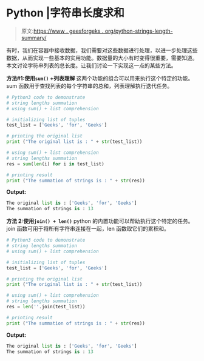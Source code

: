 # Python |字符串长度求和

> 原文:[https://www . geesforgeks . org/python-strings-length-summary/](https://www.geeksforgeeks.org/python-strings-length-summation/)

有时，我们在容器中接收数据，我们需要对这些数据进行处理，以进一步处理这些数据，从而实现一些基本的实用功能。数据量的大小有时变得很重要，需要知道。本文讨论字符串列表的总长度。让我们讨论一下实现这一点的某些方法。

**方法#1:使用`sum()` +列表理解**
这两个功能的组合可以用来执行这个特定的功能。sum 函数用于查找列表的每个字符串的总和，列表理解执行迭代任务。

```py
# Python3 code to demonstrate
# string lengths summation 
# using sum() + list comprehension

# initializing list of tuples
test_list = ['Geeks', 'for', 'Geeks']

# printing the original list
print ("The original list is : " + str(test_list))

# using sum() + list comprehension
# string lengths summation 
res = sum(len(i) for i in test_list)

# printing result
print ("The summation of strings is : " + str(res))
```

**Output:**

```py
The original list is : ['Geeks', 'for', 'Geeks']
The summation of strings is : 13

```

**方法 2:使用`join() + len()`**
python 的内置功能可以帮助执行这个特定的任务。join 函数可用于将所有字符串连接在一起，len 函数取它们的累积和。

```py
# Python3 code to demonstrate
# string lengths summation 
# using sum() + list comprehension

# initializing list of tuples
test_list = ['Geeks', 'for', 'Geeks']

# printing the original list
print ("The original list is : " + str(test_list))

# using sum() + list comprehension
# string lengths summation 
res = len(''.join(test_list))

# printing result
print ("The summation of strings is : " + str(res))
```

**Output:**

```py
The original list is : ['Geeks', 'for', 'Geeks']
The summation of strings is : 13

```